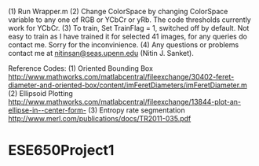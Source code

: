 (1) Run Wrapper.m
(2) Change ColorSpace by changing ColorSpace variable to any one of RGB or YCbCr or yRb. The code thresholds currently work for YCbCr.
(3) To train, Set TrainFlag = 1, switched off by default. Not easy to train as I have trained it for selected 41 images, for any queries do contact me. Sorry for the inconvinience.
(4) Any questions or problems contact me at nitinsan@seas.upenn.edu (Nitin J. Sanket).

Reference Codes:
(1) Oriented Bounding Box http://www.mathworks.com/matlabcentral/fileexchange/30402-feret-diameter-and-oriented-box/content/imFeretDiameters/imFeretDiameter.m
(2) Ellipsoid Plotting http://www.mathworks.com/matlabcentral/fileexchange/13844-plot-an-ellipse-in--center-form-
(3) Entropy rate segmentation http://www.merl.com/publications/docs/TR2011-035.pdf
# ESE650Project1
